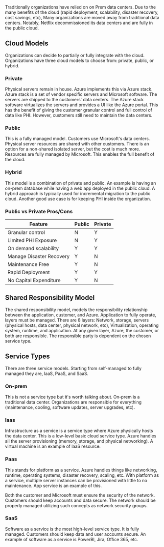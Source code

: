 Traditionally organizations have relied on on Prem data centers. Due to the many benefits of the cloud (rapid deployment, scalability, disaster recovery, cost savings, etc), Many organizations are moved away from traditional data centers. Notably, Netflix decommissioned its data centers and are fully in the public cloud.

## Cloud Models
Organizations can decide to partially or fully integrate with the cloud. Organizations have three cloud models to choose from: private, public, or hybrid.

### Private
Physical servers remain in house. Azure implements this via Azure stack. Azure stack is a set of vendor specific servers and Microsoft software. The servers are shipped to the customers’ data centers. The Azure stack software virtualizes the servers and provides a UI like the Azure portal. This has the benefit of giving the customer granular control and full control of data like PHI. However, customers still need to maintain the data centers.

### Public
This is a fully managed model. Customers use Microsoft's data centers. Physical server resources are shared with other customers. There is an option for a non-shared isolated server, but the cost is much more. Resources are fully managed by Microsoft. This enables the full benefit of the cloud.

### Hybrid
This model is a combination of private and public. An example is having an on-prem database while having a web app deployed in the public cloud. A hybrid approach is typically used for incremental migration to the public cloud. Another good use case is for keeping PHI inside the organization.

### Public vs Private Pros/Cons
| Feature       |  Public       | Private      |
| ------------- | ------------- | ------------- |
| Granular control | N | Y |
| Limited PHI Exposure | N | Y |
| On demand scalability | Y | Y |
| Manage Disaster Recovery | Y | N |
| Maintenance Free | Y | N |
| Rapid Deployment | Y | Y |
| No Capital Expenditure | Y | N |

## Shared Responsibility Model
The shared responsibility model, models the responsibility relationship between the application, customer, and Azure. Application to fully operate, layers must be managed. There are 8 layers: Network, storage, servers (physical hosts, data center, physical network, etc), Virtualization, operating system, runtime, and application. At any given layer, Azure, the customer, or both are responsible. The responsible party is dependent on the chosen service type.

## Service Types
There are three service models. Starting from self-managed to fully managed they are, IaaS, PaaS, and SaaS.

### On-prem
This is not a service type but it's worth talking about. On-prem is a traditional data center. Organizations are responsible for everything (maintenance, cooling, software updates, server upgrades, etc).

### Iaas
Infrastructure as a service is a service type where Azure physically hosts the data center. This is a low-level basic cloud service type. Azure handles all the server provisioning (memory, storage, and physical networking). A virtual machine is an example of IaaS resource.

### Paas
This stands for platform as a service. Azure handles things like networking, runtime, operating systems, disaster recovery, scaling, etc. With platform as a service, multiple server instances can be provisioned with little to no maintenance. App service is an example of this. 

Both the customer and Microsoft must ensure the security of the network. Customers should keep accounts and data secure. The network should be properly managed utilizing such concepts as network security groups.

### SaaS
Software as a service is the most high-level service type. It is fully managed. Customers should keep data and user accounts secure. An example of software as a service is PowerBI, Jira, Office 365, etc.